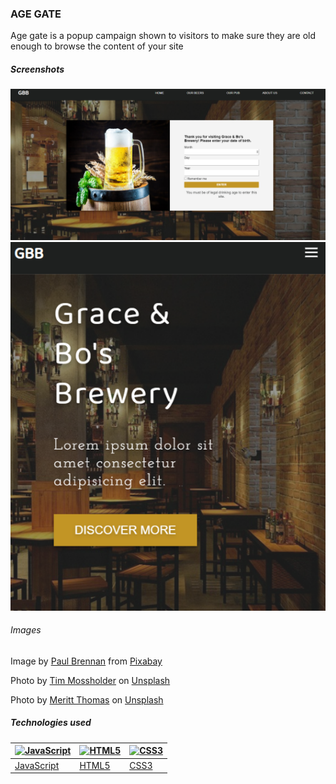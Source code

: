 ### AGE GATE

Age gate is a popup campaign shown to visitors to make sure they are old enough to browse the content of your site

##### Screenshots

 <img src="./assets/fullscreen.png" title="Large Screen" alt='Desktop screenshot'>

 <br>

 <img src="./assets/smallscreen.png"  title="Small Screen" alt='App screenshot'>
  
###### Images

Image by <a href="https://pixabay.com/users/paulbr75-2938186/?utm_source=link-attribution&amp;utm_medium=referral&amp;utm_campaign=image&amp;utm_content=1617495">Paul Brennan</a> from <a href="https://pixabay.com/?utm_source=link-attribution&amp;utm_medium=referral&amp;utm_campaign=image&amp;utm_content=1617495">Pixabay</a>

Photo by <a href="https://unsplash.com/@timmossholder?utm_source=unsplash&utm_medium=referral&utm_content=creditCopyText">Tim Mossholder</a> on <a href="https://unsplash.com/s/photos/closed-sign?utm_source=unsplash&utm_medium=referral&utm_content=creditCopyText">Unsplash</a>

Photo by <a href="https://unsplash.com/@merittthomas?utm_source=unsplash&utm_medium=referral&utm_content=creditCopyText">Meritt Thomas</a> on <a href="https://unsplash.com/s/photos/brewery?utm_source=unsplash&utm_medium=referral&utm_content=creditCopyText">Unsplash</a>
  

##### Technologies used

| <a href="https://developer.mozilla.org/en-US/docs/Web/JavaScript"><img alt="JavaScript" src="https://seeklogo.net/wp-content/uploads/2015/07/javascript-logo-vector-download.jpg" width=100></a> | <a href="https://developer.mozilla.org/en-US/docs/Web/Guide/HTML/HTML5"><img alt="HTML5" src="https://cdn4.iconfinder.com/data/icons/flat-brand-logo-2/512/html5-512.png" width=100></a> | <a href="https://www.postgresql.org/download/"><img alt="CSS3" src="https://www.iconninja.com/files/752/618/436/css-internet-technology-website-web-style-css3-icon.svg" width=100></a> |
| ------------------------------------------------------------------------------------------------------------------------------------------------------------------------------------------------ | ---------------------------------------------------------------------------------------------------------------------------------------------------------------------------------------- | --------------------------------------------------------------------------------------------------------------------------------------------------------------------------------------- |
| [JavaScript](https://developer.mozilla.org/en-US/docs/Web/JavaScript)                                                                                                                            | [HTML5](https://developer.mozilla.org/en-US/docs/Web/Guide/HTML/HTML5)                                                                                                                   | [CSS3](https://developer.mozilla.org/en-US/docs/Archive/CSS3)                                                                                                                           |
